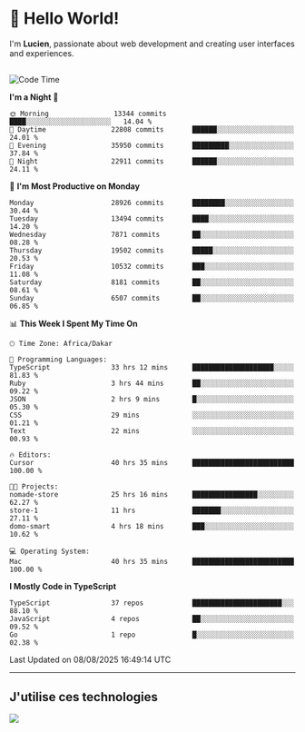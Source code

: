 # 👋 Hello World!

I'm **Lucien**, passionate about web development and creating user interfaces and experiences.

##

<!--START_SECTION:waka-->
![Code Time](http://img.shields.io/badge/Code%20Time-3%2C598%20hrs%2058%20mins-blue)

**I'm a Night 🦉** 

```text
🌞 Morning                13344 commits       ████░░░░░░░░░░░░░░░░░░░░░   14.04 % 
🌆 Daytime                22808 commits       ██████░░░░░░░░░░░░░░░░░░░   24.01 % 
🌃 Evening                35950 commits       █████████░░░░░░░░░░░░░░░░   37.84 % 
🌙 Night                  22911 commits       ██████░░░░░░░░░░░░░░░░░░░   24.11 % 
```
📅 **I'm Most Productive on Monday** 

```text
Monday                   28926 commits       ████████░░░░░░░░░░░░░░░░░   30.44 % 
Tuesday                  13494 commits       ████░░░░░░░░░░░░░░░░░░░░░   14.20 % 
Wednesday                7871 commits        ██░░░░░░░░░░░░░░░░░░░░░░░   08.28 % 
Thursday                 19502 commits       █████░░░░░░░░░░░░░░░░░░░░   20.53 % 
Friday                   10532 commits       ███░░░░░░░░░░░░░░░░░░░░░░   11.08 % 
Saturday                 8181 commits        ██░░░░░░░░░░░░░░░░░░░░░░░   08.61 % 
Sunday                   6507 commits        ██░░░░░░░░░░░░░░░░░░░░░░░   06.85 % 
```


📊 **This Week I Spent My Time On** 

```text
🕑︎ Time Zone: Africa/Dakar

💬 Programming Languages: 
TypeScript               33 hrs 12 mins      ████████████████████░░░░░   81.83 % 
Ruby                     3 hrs 44 mins       ██░░░░░░░░░░░░░░░░░░░░░░░   09.22 % 
JSON                     2 hrs 9 mins        █░░░░░░░░░░░░░░░░░░░░░░░░   05.30 % 
CSS                      29 mins             ░░░░░░░░░░░░░░░░░░░░░░░░░   01.21 % 
Text                     22 mins             ░░░░░░░░░░░░░░░░░░░░░░░░░   00.93 % 

🔥 Editors: 
Cursor                   40 hrs 35 mins      █████████████████████████   100.00 % 

🐱‍💻 Projects: 
nomade-store             25 hrs 16 mins      ████████████████░░░░░░░░░   62.27 % 
store-1                  11 hrs              ███████░░░░░░░░░░░░░░░░░░   27.11 % 
domo-smart               4 hrs 18 mins       ███░░░░░░░░░░░░░░░░░░░░░░   10.62 % 

💻 Operating System: 
Mac                      40 hrs 35 mins      █████████████████████████   100.00 % 
```

**I Mostly Code in TypeScript** 

```text
TypeScript               37 repos            ██████████████████████░░░   88.10 % 
JavaScript               4 repos             ██░░░░░░░░░░░░░░░░░░░░░░░   09.52 % 
Go                       1 repo              █░░░░░░░░░░░░░░░░░░░░░░░░   02.38 % 
```




 Last Updated on 08/08/2025 16:49:14 UTC
<!--END_SECTION:waka-->
---

## J'utilise ces technologies

<p align="left">
  <a href="https://skillicons.dev">
    <img src="https://skillicons.dev/icons?i=ts,js,go,ruby,css,scss,tailwind,react,vite,nextjs,docker,figma,ableton" />
  </a>
</p>

